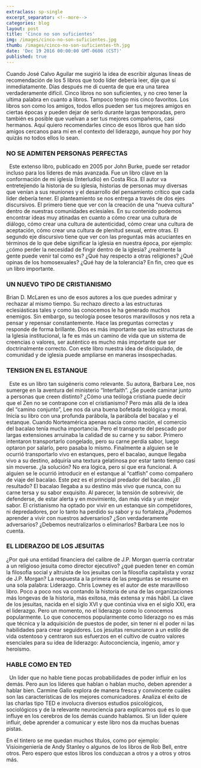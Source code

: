 ```yaml
---
extraclass: sp-single
excerpt_separator: <!--more-->
categories: blog
layout: post
title: 'Cinco no son suficientes'
img: /images/cinco-no-son-suficientes.jpg
thumb: /images/cinco-no-son-suficientes-th.jpg
date: 'Dec 19 2016 00:00:00 GMT-0600 (CST)'
published: true
---
```

Cuando José Calvo Aguilar me sugirió la idea de escribir algunas líneas de recomendación de los 5 libros que todo líder debería leer, dije que sí inmediatamente. Días después me di cuenta de que era una tarea verdaderamente difícil.  Cinco libros no son suficientes, y no creo tener la ultima palabra en cuanto a libros. Tampoco tengo mis cinco favoritos. Los libros son como los amigos, todos ellos pueden ser tus mejores amigos en ciertas épocas y pueden dejar de serlo durante largas temporadas, pero también es posible que vuelvan a ser tus mejores compañeros, casi hermanos.  Aquí quiero recomendarles cinco de esos libros que han sido amigos cercanos para mí en el contexto del liderazgo, aunque hoy por hoy quizás no todos ellos lo sean.

<!--more-->

### NO SE ADMITEN PERSONAS PERFECTAS

  Este extenso libro, publicado en 2005 por John Burke, puede ser retador incluso para los líderes de más avanzada.  Fue un libro clave en la conformación de mi iglesia (Interludio) en Costa Rica. El autor va entretejiendo la historia de su iglesia, historias de personas muy diversas que venían a sus reuniones y el desarrollo del pensamiento crítico que cada líder debería tener. El planteamiento se nos entrega a través de dos ejes discursivos. El primero tiene que ver con la creación de una “nueva cultura” dentro de nuestras comunidades eclesiales. En su contenido podemos encontrar ideas muy atinadas en cuanto a cómo crear una cultura de diálogo, cómo crear una cultura de autenticidad, cómo crear una cultura de aceptación, cómo crear una cultura de plenitud sexual, entre otras. El segundo eje discursivo tiene que ver con las preguntas más acuciantes en términos de lo que debe significar la iglesia en nuestra época, por ejemplo: ¿cómo perder la necesidad de fingir dentro de la iglesia? ¿realmente la gente puede venir tal como es? ¿Qué hay respecto a otras religiones? ¿Qué opinas de los homosexuales? ¿Qué hay de la tolerancia? En fin, creo que es un libro importante.

### UN NUEVO TIPO DE CRISTIANISMO  

Brian D. McLaren es uno de esos autores a los que puedes admirar y rechazar al mismo tiempo. Su rechazo directo a las estructuras eclesiásticas tales y como las conocemos le ha generado muchos enemigos. Sin embargo, su teología posee tesoros maravillosos y nos reta a pensar y repensar constantemente. Hace las preguntas correctas y responde de forma brillante. Dios es más importante que las estructuras de la Iglesia institucional, la fe es más un camino de vida que un sistema de creencias o valores, ser auténtico es mucho más importante que ser doctrinalmente correcto. Con este libro nuestra idea de discipulado, de comunidad y de iglesia puede ampliarse en maneras insospechadas.

### TENSION EN EL ESTANQUE

  Este es un libro tan suigéneris como relevante. Su autora, Barbara Lee, nos sumerge en la aventura del ministerio “Interfaith”. ¿Se puede caminar junto a personas que creen distinto? ¿Cómo una teóloga cristiana puede decir que el Zen no se contrapone con el cristianismo? Pero más allá de la idea del “camino conjunto”, Lee nos da una buena bofetada teológica y moral. Inicia su libro con una profunda parábola, la parábola del bacalao y el estanque. Cuando Norteamérica apenas nacía como nación, el comercio del bacalao tenía mucha importancia. Pero el transporte del pescado por largas extensiones arruinaba la calidad de su carne y su sabor. Primero intentaron transportarlo congelado, pero su carne perdía sabor, luego optaron por salarlo, pero pasaba lo mismo. Finalmente a alguien se le ocurrió transportarlo vivo en estanques, pero el bacalao, aunque llegaba vivo a su destino, adquiría una textura gelatinosa por estar tanto tiempo casi sin moverse. ¿la solución? No era lógica, pero sí que era funcional. A alguien se le ocurrió introducir en el estanque al “catfish” como compañero de viaje del bacalao. Este pez es el principal predador del bacalao. ¿El resultado? El bacalao llegaba a su destino más vivo que nunca, con su carne tersa y su sabor exquisito. Al parecer, la tensión de sobrevivir, de defenderse, de estar alerta y en movimiento, dan más vida y un mejor sabor. El cristianismo ha optado por vivir en un estanque sin competidores, ni depredadores, por lo tanto ha perdido su sabor y su fortaleza ¿Podemos aprender a vivir con nuestros adversarios? ¿Son verdaderamente adversarios? ¿Debemos neutralizarlos o eliminarlos? Barbara Lee nos lo cuenta.

### EL LIDERAZGO DE LOS JESUITAS  

¿Por qué una entidad financiera del calibre de J.P. Morgan querría contratar a un religioso jesuita como director ejecutivo? ¿qué pueden tener en común la filosofía social y altruista de los jesuitas con la filosofía capitalista y voraz de J.P. Morgan? La respuesta a la primera de las preguntas se resume en una sola palabra: Liderazgo. Chris Lowney es el autor de este maravilloso libro.  Poco a poco nos va contando la historia de una de las organizaciones más longevas de la historia, más exitosa, más extensa y más hábil. La clave de los jesuitas, nacida en el siglo XVI y que continúa viva en el siglo XXI, era el liderazgo. Pero un momento, no el liderazgo como lo conocemos popularmente. Lo que conocemos popularmente como liderazgo no es más que técnica y la adquisición de puestos de poder, sin tener ni el poder ni las habilidades para crear seguidores. Los jesuitas renunciaron a un estilo de vida ostentoso y centraron sus esfuerzos en el cultivo de cuatro valores esenciales para su idea de liderazgo: Autoconciencia, ingenio, amor y heroísmo.

### HABLE COMO EN TED

  Un lider que no hable tiene pocas probabilidades de poder influir en los demás. Pero aun los líderes que hablan o hablan mucho, deben aprender a hablar bien. Carmine Gallo explora de manera fresca y convincente cuáles son las características de los mejores comunicadores. Analiza el éxito de las charlas tipo TED e involucra diversos estudios psicológicos, sociológicos y de la relevante neurociencia para explicarnos qué es lo que influye en los cerebros de los demás cuando hablamos. Si un líder quiere influir, debe aprender a comunicar y este libro nos da muchas buenas pistas.  

En el tintero se me quedan muchos títulos, como por ejemplo: Visioingeniería de Andy Stanley o algunos de los libros de Rob Bell, entre otros. Pero espero que estos libros los conduzcan a otros y a otros y otros más.
